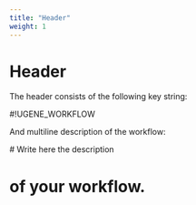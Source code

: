 ```yaml
---
title: "Header"
weight: 1
---
```



# Header

The header consists of the following key string:

#!UGENE\_WORKFLOW

And multiline description of the workflow:

\# Write here the description
# of your workflow.
